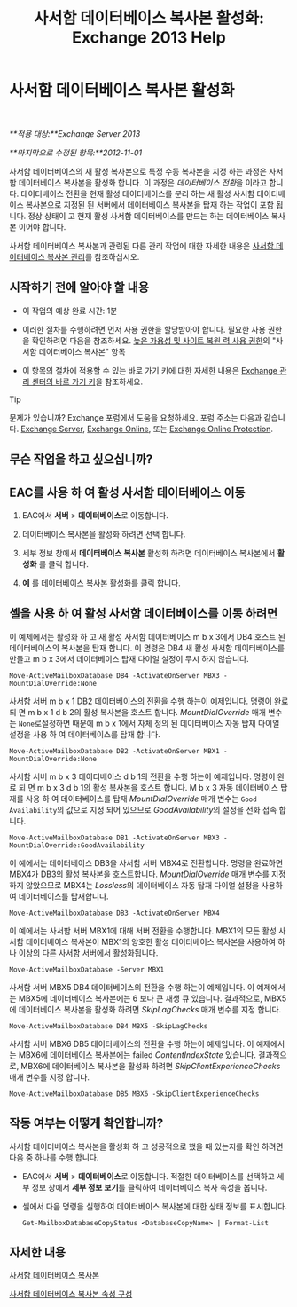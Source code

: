 ﻿---
title: '사서함 데이터베이스 복사본 활성화: Exchange 2013 Help'
TOCTitle: 사서함 데이터베이스 복사본 활성화
ms:assetid: d948269b-c902-4d8d-8c2b-269473359baa
ms:mtpsurl: https://technet.microsoft.com/ko-kr/library/Ee364750(v=EXCHG.150)
ms:contentKeyID: 50484264
ms.date: 05/22/2018
mtps_version: v=EXCHG.150
ms.translationtype: MT
---

# 사서함 데이터베이스 복사본 활성화

 

_**적용 대상:**Exchange Server 2013_

_**마지막으로 수정된 항목:**2012-11-01_

사서함 데이터베이스의 새 활성 복사본으로 특정 수동 복사본을 지정 하는 과정은 사서함 데이터베이스 복사본을 활성화 합니다. 이 과정은 *데이터베이스 전환*을 이라고 합니다. 데이터베이스 전환을 현재 활성 데이터베이스를 분리 하는 새 활성 사서함 데이터베이스 복사본으로 지정된 된 서버에서 데이터베이스 복사본을 탑재 하는 작업이 포함 됩니다. 정상 상태이 고 현재 활성 사서함 데이터베이스를 만드는 하는 데이터베이스 복사본 이어야 합니다.

사서함 데이터베이스 복사본과 관련된 다른 관리 작업에 대한 자세한 내용은 [사서함 데이터베이스 복사본 관리](managing-mailbox-database-copies-exchange-2013-help.md)를 참조하십시오.

## 시작하기 전에 알아야 할 내용

  - 이 작업의 예상 완료 시간: 1분

  - 이러한 절차를 수행하려면 먼저 사용 권한을 할당받아야 합니다. 필요한 사용 권한을 확인하려면 다음을 참조하세요. [높은 가용성 및 사이트 복원 력 사용 권한](high-availability-and-site-resilience-permissions-exchange-2013-help.md)의 "사서함 데이터베이스 복사본" 항목

  - 이 항목의 절차에 적용할 수 있는 바로 가기 키에 대한 자세한 내용은 [Exchange 관리 센터의 바로 가기 키](keyboard-shortcuts-in-the-exchange-admin-center-exchange-online-protection-help.md)을 참조하세요.


> [!TIP]
> 문제가 있습니까? Exchange 포럼에서 도움을 요청하세요. 포럼 주소는 다음과 같습니다. <A href="https://go.microsoft.com/fwlink/p/?linkid=60612">Exchange Server</A>, <A href="https://go.microsoft.com/fwlink/p/?linkid=267542">Exchange Online</A>, 또는 <A href="https://go.microsoft.com/fwlink/p/?linkid=285351">Exchange Online Protection</A>.



## 무슨 작업을 하고 싶으십니까?

## EAC를 사용 하 여 활성 사서함 데이터베이스 이동

1.  EAC에서 **서버** \> **데이터베이스**로 이동합니다.

2.  데이터베이스 복사본을 활성화 하려면 선택 합니다.

3.  세부 정보 창에서 **데이터베이스 복사본** 활성화 하려면 데이터베이스 복사본에서 **활성화** 를 클릭 합니다.

4.  **예** 를 데이터베이스 복사본 활성화를 클릭 합니다.

## 셸을 사용 하 여 활성 사서함 데이터베이스를 이동 하려면

이 예제에서는 활성화 하 고 새 활성 사서함 데이터베이스 m b x 3에서 DB4 호스트 된 데이터베이스의 복사본을 탑재 합니다. 이 명령은 DB4 새 활성 사서함 데이터베이스를 만들고 m b x 3에서 데이터베이스 탑재 다이얼 설정이 무시 하지 않습니다.

    Move-ActiveMailboxDatabase DB4 -ActivateOnServer MBX3 -MountDialOverride:None

사서함 서버 m b x 1 DB2 데이터베이스의 전환을 수행 하는이 예제입니다. 명령이 완료 되 면 m b x 1 d b 2의 활성 복사본을 호스트 합니다. *MountDialOverride* 매개 변수는 `None`로설정하면 때문에 m b x 1에서 자체 정의 된 데이터베이스 자동 탑재 다이얼 설정을 사용 하 여 데이터베이스를 탑재 합니다.

    Move-ActiveMailboxDatabase DB2 -ActivateOnServer MBX1 -MountDialOverride:None

사서함 서버 m b x 3 데이터베이스 d b 1의 전환을 수행 하는이 예제입니다. 명령이 완료 되 면 m b x 3 d b 1의 활성 복사본을 호스트 합니다. M b x 3 자동 데이터베이스 탑재를 사용 하 여 데이터베이스를 탑재 *MountDialOverride* 매개 변수는 `Good Availability`의 값으로 지정 되어 있으므로 *GoodAvailability*의 설정을 전화 접속 합니다.

    Move-ActiveMailboxDatabase DB1 -ActivateOnServer MBX3 -MountDialOverride:GoodAvailability

이 예에서는 데이터베이스 DB3을 사서함 서버 MBX4로 전환합니다. 명령을 완료하면 MBX4가 DB3의 활성 복사본을 호스트합니다. *MountDialOverride* 매개 변수를 지정하지 않았으므로 MBX4는 *Lossless*의 데이터베이스 자동 탑재 다이얼 설정을 사용하여 데이터베이스를 탑재합니다.

    Move-ActiveMailboxDatabase DB3 -ActivateOnServer MBX4

이 예에서는 사서함 서버 MBX1에 대해 서버 전환을 수행합니다. MBX1의 모든 활성 사서함 데이터베이스 복사본이 MBX1의 양호한 활성 데이터베이스 복사본을 사용하여 하나 이상의 다른 사서함 서버에서 활성화됩니다.

    Move-ActiveMailboxDatabase -Server MBX1

사서함 서버 MBX5 DB4 데이터베이스의 전환을 수행 하는이 예제입니다. 이 예제에서는 MBX5에 데이터베이스 복사본에는 6 보다 큰 재생 큐 있습니다. 결과적으로, MBX5에 데이터베이스 복사본을 활성화 하려면 *SkipLagChecks* 매개 변수를 지정 합니다.

    Move-ActiveMailboxDatabase DB4 MBX5 -SkipLagChecks

사서함 서버 MBX6 DB5 데이터베이스의 전환을 수행 하는이 예제입니다. 이 예제에서는 MBX6에 데이터베이스 복사본에는 failed *ContentIndexState* 있습니다. 결과적으로, MBX6에 데이터베이스 복사본을 활성화 하려면 *SkipClientExperienceChecks* 매개 변수를 지정 합니다.

    Move-ActiveMailboxDatabase DB5 MBX6 -SkipClientExperienceChecks

## 작동 여부는 어떻게 확인합니까?

사서함 데이터베이스 복사본을 활성화 하 고 성공적으로 했을 때 있는지를 확인 하려면 다음 중 하나를 수행 합니다.

  - EAC에서 **서버** \> **데이터베이스**로 이동합니다. 적절한 데이터베이스를 선택하고 세부 정보 창에서 **세부 정보 보기**를 클릭하여 데이터베이스 복사 속성을 봅니다.

  - 셸에서 다음 명령을 실행하여 데이터베이스 복사본에 대한 상태 정보를 표시합니다.
    
        Get-MailboxDatabaseCopyStatus <DatabaseCopyName> | Format-List

## 자세한 내용

[사서함 데이터베이스 복사본](mailbox-database-copies-exchange-2013-help.md)

[사서함 데이터베이스 복사본 속성 구성](configure-mailbox-database-copy-properties-exchange-2013-help.md)


